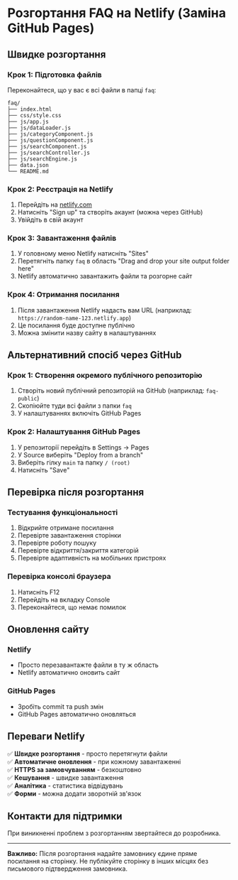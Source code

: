 # Розгортання FAQ на Netlify (Заміна GitHub Pages)

## Швидке розгортання

### Крок 1: Підготовка файлів
Переконайтеся, що у вас є всі файли в папці `faq`:
```
faq/
├── index.html
├── css/style.css
├── js/app.js
├── js/dataLoader.js
├── js/categoryComponent.js
├── js/questionComponent.js
├── js/searchComponent.js
├── js/searchController.js
├── js/searchEngine.js
├── data.json
└── README.md
```

### Крок 2: Реєстрація на Netlify
1. Перейдіть на [netlify.com](https://netlify.com)
2. Натисніть "Sign up" та створіть акаунт (можна через GitHub)
3. Увійдіть в свій акаунт

### Крок 3: Завантаження файлів
1. У головному меню Netlify натисніть "Sites"
2. Перетягніть папку `faq` в область "Drag and drop your site output folder here"
3. Netlify автоматично завантажить файли та розгорне сайт

### Крок 4: Отримання посилання
1. Після завантаження Netlify надасть вам URL (наприклад: `https://random-name-123.netlify.app`)
2. Це посилання буде доступне публічно
3. Можна змінити назву сайту в налаштуваннях

## Альтернативний спосіб через GitHub

### Крок 1: Створення окремого публічного репозиторію
1. Створіть новий публічний репозиторій на GitHub (наприклад: `faq-public`)
2. Скопіюйте туди всі файли з папки `faq`
3. У налаштуваннях включіть GitHub Pages

### Крок 2: Налаштування GitHub Pages
1. У репозиторії перейдіть в Settings → Pages
2. У Source виберіть "Deploy from a branch"
3. Виберіть гілку `main` та папку `/ (root)`
4. Натисніть "Save"

## Перевірка після розгортання

### Тестування функціональності
1. Відкрийте отримане посилання
2. Перевірте завантаження сторінки
3. Перевірте роботу пошуку
4. Перевірте відкриття/закриття категорій
5. Перевірте адаптивність на мобільних пристроях

### Перевірка консолі браузера
1. Натисніть F12
2. Перейдіть на вкладку Console
3. Переконайтеся, що немає помилок

## Оновлення сайту

### Netlify
- Просто перезавантажте файли в ту ж область
- Netlify автоматично оновить сайт

### GitHub Pages
- Зробіть commit та push змін
- GitHub Pages автоматично оновляться

## Переваги Netlify

✅ **Швидке розгортання** - просто перетягнути файли  
✅ **Автоматичне оновлення** - при кожному завантаженні  
✅ **HTTPS за замовчуванням** - безкоштовно  
✅ **Кешування** - швидке завантаження  
✅ **Аналітика** - статистика відвідувань  
✅ **Форми** - можна додати зворотній зв'язок  

## Контакти для підтримки

При виникненні проблем з розгортанням звертайтеся до розробника.

---

**Важливо:** Після розгортання надайте замовнику єдине пряме посилання на сторінку. Не публікуйте сторінку в інших місцях без письмового підтвердження замовника.
